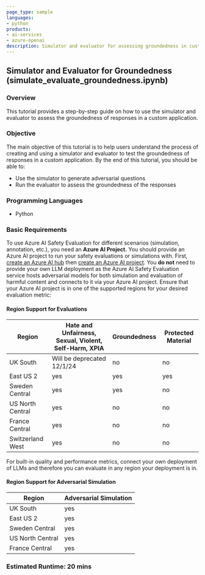 ```yaml
---
page_type: sample
languages:
- python
products:
- ai-services
- azure-openai
description: Simulator and evaluator for assessing groundedness in custom applications using adversarial questions
---
```


## Simulator and Evaluator for Groundedness (simulate_evaluate_groundedness.ipynb)

### Overview

This tutorial provides a step-by-step guide on how to use the simulator and evaluator to assess the groundedness of responses in a custom application.

### Objective

The main objective of this tutorial is to help users understand the process of creating and using a simulator and evaluator to test the groundedness of responses in a custom application. By the end of this tutorial, you should be able to:
- Use the simulator to generate adversarial questions
- Run the evaluator to assess the groundedness of the responses

### Programming Languages
- Python

### Basic Requirements

To use Azure AI Safety Evaluation for different scenarios (simulation, annotation, etc.), you need an **Azure AI Project.** You should provide an Azure AI project to run your safety evaluations or simulations with. First, [create an Azure AI hub](https://learn.microsoft.com/en-us/azure/ai-studio/concepts/ai-resources) then [create an Azure AI project](https://learn.microsoft.com/en-us/azure/ai-studio/how-to/create-projects?tabs=ai-studio). You **do not** need to provide your own LLM deployment as the Azure AI Safety Evaluation service hosts adversarial models for both simulation and evaluation of harmful content and connects to it via your Azure AI project. Ensure that your Azure AI project is in one of the supported regions for your desired evaluation metric:

#### Region Support for Evaluations

| Region | Hate and Unfairness, Sexual, Violent, Self-Harm, XPIA | Groundedness | Protected Material |
| - | - | - | - |
| UK South | Will be deprecated 12/1/24 | no | no |
| East US 2 | yes | yes | yes |
| Sweden Central | yes | yes | no |
| US North Central | yes | no | no |
| France Central | yes | no | no |
| Switzerland West | yes | no | no |

For built-in quality and performance metrics, connect your own deployment of LLMs and therefore you can evaluate in any region your deployment is in.

#### Region Support for Adversarial Simulation

| Region | Adversarial Simulation |
| - | - |
| UK South | yes |
| East US 2 | yes |
| Sweden Central | yes |
| US North Central | yes |
| France Central | yes |

### Estimated Runtime: 20 mins